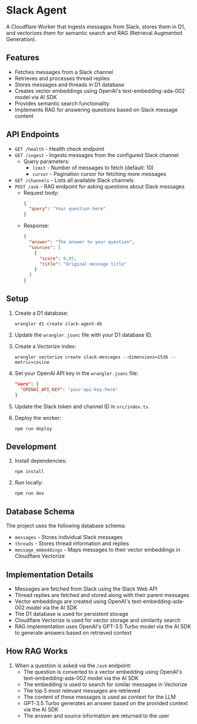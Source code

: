 # Slack Agent

A Cloudflare Worker that ingests messages from Slack, stores them in D1, and vectorizes them for semantic search and RAG (Retrieval Augmented Generation).

## Features

- Fetches messages from a Slack channel
- Retrieves and processes thread replies
- Stores messages and threads in D1 database
- Creates vector embeddings using OpenAI's text-embedding-ada-002 model via AI SDK
- Provides semantic search functionality
- Implements RAG for answering questions based on Slack message content

## API Endpoints

- `GET /health` - Health check endpoint
- `GET /ingest` - Ingests messages from the configured Slack channel
  - Query parameters:
    - `limit` - Number of messages to fetch (default: 10)
    - `cursor` - Pagination cursor for fetching more messages
- `GET /channels` - Lists all available Slack channels
- `POST /ask` - RAG endpoint for asking questions about Slack messages
  - Request body:
    ```json
    {
      "query": "Your question here"
    }
    ```
  - Response:
    ```json
    {
      "answer": "The answer to your question",
      "sources": [
        {
          "score": 0.95,
          "title": "Original message title"
        }
      ]
    }
    ```

## Setup

1. Create a D1 database:
   ```
   wrangler d1 create slack-agent-db
   ```

2. Update the `wrangler.jsonc` file with your D1 database ID.

3. Create a Vectorize index:
   ```
   wrangler vectorize create slack-messages --dimensions=1536 --metric=cosine
   ```

4. Set your OpenAI API key in the `wrangler.jsonc` file:
   ```json
   "vars": {
     "OPENAI_API_KEY": "your-api-key-here"
   }
   ```

5. Update the Slack token and channel ID in `src/index.ts`.

6. Deploy the worker:
   ```
   npm run deploy
   ```

## Development

1. Install dependencies:
   ```
   npm install
   ```

2. Run locally:
   ```
   npm run dev
   ```

## Database Schema

The project uses the following database schema:

- `messages` - Stores individual Slack messages
- `threads` - Stores thread information and replies
- `message_embeddings` - Maps messages to their vector embeddings in Cloudflare Vectorize

## Implementation Details

- Messages are fetched from Slack using the Slack Web API
- Thread replies are fetched and stored along with their parent messages
- Vector embeddings are created using OpenAI's text-embedding-ada-002 model via the AI SDK
- The D1 database is used for persistent storage
- Cloudflare Vectorize is used for vector storage and similarity search
- RAG implementation uses OpenAI's GPT-3.5 Turbo model via the AI SDK to generate answers based on retrieved context

## How RAG Works

1. When a question is asked via the `/ask` endpoint:
   - The question is converted to a vector embedding using OpenAI's text-embedding-ada-002 model via the AI SDK
   - The embedding is used to search for similar messages in Vectorize
   - The top 5 most relevant messages are retrieved
   - The content of these messages is used as context for the LLM
   - GPT-3.5 Turbo generates an answer based on the provided context via the AI SDK
   - The answer and source information are returned to the user
